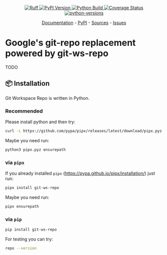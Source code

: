 <p align="center">
    <a href="https://github.com/astral-sh/ruff" target="_blank">
        <img src="https://img.shields.io/endpoint?url=https://raw.githubusercontent.com/astral-sh/ruff/main/assets/badge/v2.json" alt="Ruff">
    </a>
    <a href="https://badge.fury.io/py/git-ws-repo" target="_blank">
        <img src="https://badge.fury.io/py/git-ws-repo.svg" alt="PyPI Version">
    </a>
    <a href="https://github.com/c0fec0de/git-ws-repo/actions/workflows/main.yml" target="_blank">
        <img src="https://github.com/c0fec0de/git-ws-repo/actions/workflows/main.yml/badge.svg" alt="Python Build">
    </a>
    <a href="https://git-ws-repo.readthedocs.io/en/stable" target="_blank">
        <img src="https://readthedocs.org/projects/git-ws-repo/badge/?version=stable" alt="Coverage Status">
    </a>
    <a href="https://pypi.python.org/pypi/git-ws-repo" target="_blank">
        <img src="https://img.shields.io/pypi/pyversions/git-ws-repo.svg" alt="python-versions">
    </a>
</p>

<p align="center">
    <a href="https://git-ws-repo.readthedocs.io/en/stable/" target="_blank">Documentation</a>
    -
    <a href="https://pypi.org/project/git-ws-repo/" target="_blank">PyPI</a>
    -
    <a href="https://github.com/c0fec0de/git-ws-repo" target="_blank">Sources</a>
    -
    <a href="https://github.com/c0fec0de/git-ws-repo/issues" target="_blank">Issues</a>
</p>

# Google's git-repo replacement powered by git-ws-repo

TODO


## 📦 Installation

Git Workspace Repo is written in Python.

### Recommended

Please install python and then try:

```bash
curl -L https://github.com/pypa/pipx/releases/latest/download/pipx.pyz -o pipx.pyz && python3 pipx.pyz install git-ws-repo
```

Maybe you need run:

```bash
python3 pipx.pyz ensurepath
```

### via `pipx`

If you already installed `pipx` (https://pypa.github.io/pipx/installation/) just run:

```bash
pipx install git-ws-repo
```

Maybe you need run:

```bash
pipx ensurepath
```

### via `pip`

```bash
pip install git-ws-repo
```

For testing you can try:

```bash
repo --version
```
